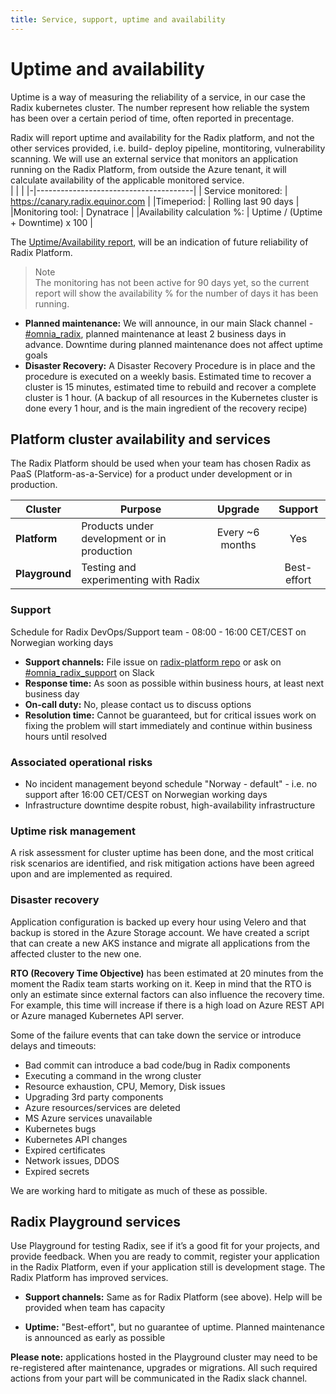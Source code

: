 ```yaml
---
title: Service, support, uptime and availability
---
```


# Uptime and availability

Uptime is a way of measuring the reliability of a service, in our case the Radix kubernetes cluster. The number represent how reliable the system has been over a certain period of time, often reported in precentage.  

Radix will report uptime and availability for the Radix platform, and not the other services provided, i.e. build- deploy pipeline, montitoring, vulnerability scanning. We will use an external service that monitors an application running on the Radix Platform, from outside the Azure tenant, it will calculate availability of the applicable monitored service.  
| | |
|-|---------------------------------------|
| Service monitored: | https://canary.radix.equinor.com |
|Timeperiod: | Rolling last 90 days |
|Monitoring tool: | Dynatrace |
|Availability calculation %: | Uptime / (Uptime + Downtime) x 100 |


The [Uptime/Availability report](https://console.radix.equinor.com/about), will be an indication of future reliability of Radix Platform.  

>Note  
>The monitoring has not been active for 90 days yet, so the current report will show the availability % for the number of days it has been running.

- **Planned maintenance:** We will announce, in our main Slack channel - [#omnia_radix](https://equinor.slack.com/archives/C8U7XGGAJ), planned maintenance at least 2 business days in advance. Downtime during planned maintenance does not affect uptime goals
- **Disaster Recovery:** A Disaster Recovery Procedure is in place and the procedure is executed on a weekly basis. Estimated time to recover a cluster is 15 minutes, estimated time to rebuild and recover a complete cluster is 1 hour. (A backup of all resources in the Kubernetes cluster is done every 1 hour, and is the main ingredient of the recovery recipe)  

## Platform cluster availability and services

The Radix Platform should be used when your team has chosen Radix as PaaS (Platform-as-a-Service) for a product under development or in production.

| Cluster        | Purpose                                     | Upgrade             |   Support   |
| -------------- | ------------------------------------------- | :-----------------: | :---------: |
| **Platform**   | Products under development or in production |   Every ~6 months   |     Yes     |
| **Playground** | Testing and experimenting with Radix        |                     | Best-effort |

### Support

Schedule for Radix DevOps/Support team - 08:00 - 16:00 CET/CEST on Norwegian working days

- **Support channels:** File issue on [radix-platform repo](https://github.com/equinor/radix-platform/issues) or ask on [#omnia_radix_support](https://equinor.slack.com/messages/CBKM6N2JY) on Slack
- **Response time:** As soon as possible within business hours, at least next business day
- **On-call duty:** No, please contact us to discuss options
- **Resolution time:** Cannot be guaranteed, but for critical issues work on fixing the problem will start immediately and continue within business hours until resolved

### Associated operational risks

- No incident management beyond schedule "Norway - default" - i.e. no support after 16:00 CET/CEST on Norwegian working days
- Infrastructure downtime despite robust, high-availability infrastructure

### Uptime risk management

A risk assessment for cluster uptime has been done, and the most critical risk scenarios are identified, and risk mitigation actions have been agreed upon and are implemented as required.

### Disaster recovery

Application configuration is backed up every hour using Velero and that backup is stored in the Azure Storage account. We have created a script that can create a new AKS instance and migrate all applications from the affected cluster to the new one.

**RTO (Recovery Time Objective)** has been estimated at 20 minutes from the moment the Radix team starts working on it. Keep in mind that the RTO is only an estimate since external factors can also influence the recovery time. For example, this time will increase if there is a high load on Azure REST API or Azure managed Kubernetes API server.

Some of the failure events that can take down the service or introduce delays and timeouts:

- Bad commit can introduce a bad code/bug in Radix components
- Executing a command in the wrong cluster
- Resource exhaustion, CPU, Memory, Disk issues
- Upgrading 3rd party components
- Azure resources/services are deleted
- MS Azure services unavailable
- Kubernetes bugs
- Kubernetes API changes
- Expired certificates
- Network issues, DDOS
- Expired secrets

We are working hard to mitigate as much of these as possible.

## Radix Playground services

Use Playground for testing Radix, see if it’s a good fit for your projects, and provide feedback. When you are ready to commit, register your application in the Radix Platform, even if your application still is development stage. The Radix Platform has improved services.

- **Support channels:** Same as for Radix Platform (see above). Help will be provided when team has capacity

- **Uptime:** "Best-effort", but no guarantee of uptime. Planned maintenance is announced as early as possible

**Please note:** applications hosted in the Playground cluster may need to be re-registered after maintenance, upgrades or migrations. All such required actions from your part will be communicated in the Radix slack channel.

